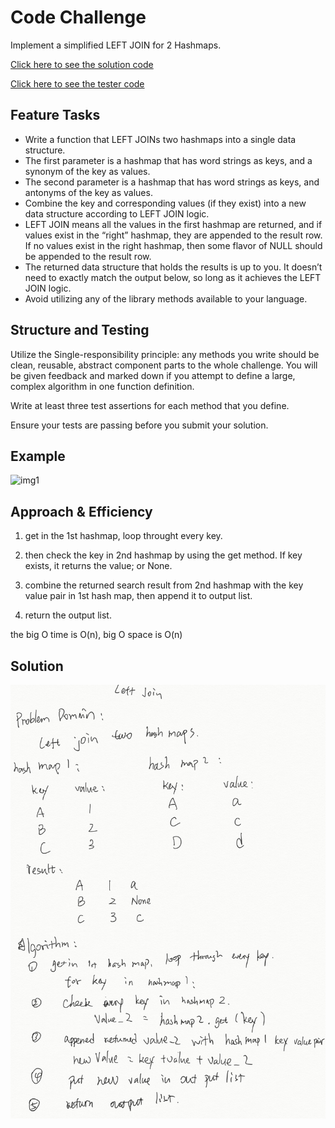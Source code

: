 # Code Challenge

Implement a simplified LEFT JOIN for 2 Hashmaps.

[Click here to see the solution code](leftJoin.js)

[Click here to see the tester code](leftJoin.test.js)

## Feature Tasks

- Write a function that LEFT JOINs two hashmaps into a single data structure.
- The first parameter is a hashmap that has word strings as keys, and a synonym of the key as values.
- The second parameter is a hashmap that has word strings as keys, and antonyms of the key as values.
- Combine the key and corresponding values (if they exist) into a new data structure according to LEFT JOIN logic.
- LEFT JOIN means all the values in the first hashmap are returned, and if values exist in the “right” hashmap, they are appended to the result row. If no values exist in the right hashmap, then some flavor of NULL should be appended to the result row.
- The returned data structure that holds the results is up to you. It doesn’t need to exactly match the output below, so long as it achieves the LEFT JOIN logic.
- Avoid utilizing any of the library methods available to your language.

## Structure and Testing

Utilize the Single-responsibility principle: any methods you write should be clean, reusable, abstract component parts to the whole challenge. You will be given feedback and marked down if you attempt to define a large, complex algorithm in one function definition.

Write at least three test assertions for each method that you define.

Ensure your tests are passing before you submit your solution.

## Example

![img1](https://codefellows.github.io/common_curriculum/data_structures_and_algorithms/Code_401/class-33/dsa-33-io-table.png)

## Approach & Efficiency

1. get in the 1st hashmap, loop throught every key.

2. then check the key in 2nd hashmap by using the get method. If key exists, it returns the value; or None.

3. combine the returned search result from 2nd hashmap with the key value pair in 1st hash map, then append it to output list.

4. return the output list.

the big O time is O(n), big O space is O(n)

## Solution

![img](https://github.com/PengChen11/python-data-structures-and-algorithms/raw/master/dsa/challenges/left_join/1.png)